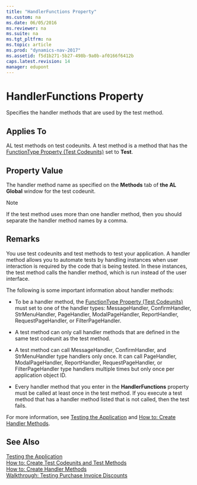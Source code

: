 ```yaml
---
title: "HandlerFunctions Property"
ms.custom: na
ms.date: 06/05/2016
ms.reviewer: na
ms.suite: na
ms.tgt_pltfrm: na
ms.topic: article
ms.prod: "dynamics-nav-2017"
ms.assetid: f5d1b271-5b27-498b-9a0b-af0166f6412b
caps.latest.revision: 14
manager: edupont
---
```

# HandlerFunctions Property
Specifies the handler methods that are used by the test method.  
  
## Applies To  
 AL test methods on test codeunits. A test method is a method that has the [FunctionType Property \(Test Codeunits\)](devenv-FunctionType-Property--Test-Codeunits.md) set to **Test**.  
  
## Property Value  
 The handler method name as specified on the **Methods** tab of **the AL Global** window for the test codeunit.  
  
> [!NOTE]  
>  If the test method uses more than one handler method, then you should separate the handler method names by a comma.  
  
## Remarks  
 You use test codeunits and test methods to test your application. A handler method allows you to automate tests by handling instances when user interaction is required by the code that is being tested. In these instances, the test method calls the handler method, which is run instead of the user interface.  
  
 The following is some important information about handler methods:  
  
-   To be a handler method, the [FunctionType Property \(Test Codeunits\)](devenv-FunctionType-Property--Test-Codeunits.md) must set to one of the handler types: MessageHandler, ConfirmHandler, StrMenuHandler, PageHandler, ModalPageHandler, ReportHandler, RequestPageHandler, or FilterPageHandler.  
  
-   A test method can only call handler methods that are defined in the same test codeunit as the test method.  
  
-   A test method can call MessageHandler, ConfirmHandler, and StrMenuHandler type handlers only once. It can call PageHandler, ModalPageHandler, ReportHandler, RequestPageHandler, or FilterPageHandler type handlers multiple times but only once per application object ID.  
  
-   Every handler method that you enter in the **HandlerFunctions** property must be called at least once in the test method. If you execute a test method that has a handler method listed that is not called, then the test fails.  
  
 For more information, see [Testing the Application](Testing-the-Application.md) and [How to: Create Handler Methods](How-to--Create-Handler-Methods.md).  
  
## See Also  
 [Testing the Application](Testing-the-Application.md)   
 [How to: Create Test Codeunits and Test Methods](How-to--Create-Test-Codeunits-and-Test-Methods.md)   
 [How to: Create Handler Methods](How-to--Create-Handler-Methods.md)   
 [Walkthrough: Testing Purchase Invoice Discounts](Walkthrough--Testing-Purchase-Invoice-Discounts.md)